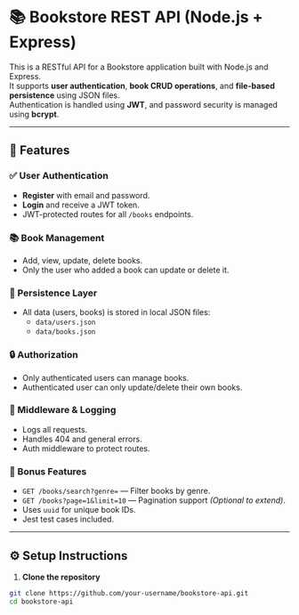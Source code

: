 # 📚 Bookstore REST API (Node.js + Express)

This is a RESTful API for a Bookstore application built with Node.js and Express.  
It supports **user authentication**, **book CRUD operations**, and **file-based persistence** using JSON files.  
Authentication is handled using **JWT**, and password security is managed using **bcrypt**.

---

## 🚀 Features

### ✅ User Authentication
- **Register** with email and password.
- **Login** and receive a JWT token.
- JWT-protected routes for all `/books` endpoints.

### 📚 Book Management
- Add, view, update, delete books.
- Only the user who added a book can update or delete it.

### 💾 Persistence Layer
- All data (users, books) is stored in local JSON files:
  - `data/users.json`
  - `data/books.json`

### 🔒 Authorization
- Only authenticated users can manage books.
- Authenticated user can only update/delete their own books.

### 🧰 Middleware & Logging
- Logs all requests.
- Handles 404 and general errors.
- Auth middleware to protect routes.

### 🌟 Bonus Features
- `GET /books/search?genre=` — Filter books by genre.
- `GET /books?page=1&limit=10` — Pagination support *(Optional to extend)*.
- Uses `uuid` for unique book IDs.
- Jest test cases included.

---

## ⚙️ Setup Instructions

1. **Clone the repository**

```bash
git clone https://github.com/your-username/bookstore-api.git
cd bookstore-api
